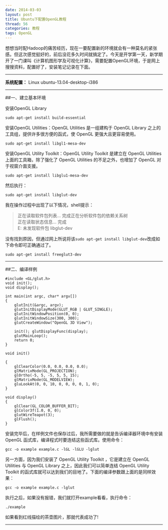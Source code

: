 ```yaml
---
date: 2014-03-03
layout: post
title: Ubuntu下配置OpenGL教程
thread: 56
categories: 教程
tags: OpenGL
---
```


想想当时配Hadoop的痛苦经历，现在一要配置新的环境就会有一种莫名的紧张感。但这次感觉挺好的，前后没花多久时间就搞定了。今天是开学第一天，新学期开了一门课叫《计算机图形学及可视化计算》，需要配置OpenGL环境，于是网上搜搜资料，配置好了，安装笔记记录在下面。

----

**系统配置：** Linux ubuntu-13.04-desktop-i386

----

##一、建立基本环境

安装OpenGL Library

```
sudo apt-get install build-essential
```

安装OpenGL Utilities：OpenGL Utilities 是一组建构于 OpenGL Library 之上的工具组，提供许多很方便的函式，使 OpenGL 更强大且更容易使用。

```
sudo apt-get install libgl1-mesa-dev
```

安装OpenGL Utility Toolkit：OpenGL Utility Toolkit 是建立在 OpenGL Utilities 上面的工具箱，除了强化了 OpenGL Utilities 的不足之外，也增加了 OpenGL 对于视窗介面支援。

```
sudo apt-get install libglu1-mesa-dev
```

然后执行：

```
sudo apt-get install libglut-dev
```

我在操作过程中出现了以下情况，shell提示：

>正在读取软件包列表... 
>完成正在分析软件包的依赖关系树       
>正在读取状态信息... 完成       
>E: 未发现软件包 libglut-dev

没有找到原因，但通过网上所说将该`sudo apt-get install libglut-dev`改成如下命令即可正确通过了。

```
sudo apt-get install freeglut3-dev
```

----

##二、编译样例

```
#include <GL/glut.h>
void init();
void display();

int main(int argc, char* argv[])
{
    glutInit(&argc, argv);
    glutInitDisplayMode(GLUT_RGB | GLUT_SINGLE);
    glutInitWindowPosition(0, 0);
    glutInitWindowSize(300, 300);
    glutCreateWindow("OpenGL 3D View");

    init(); glutDisplayFunc(display);
    glutMainLoop();
    return 0;
}

void init()

{
    glClearColor(0.0, 0.0, 0.0, 0.0);
    glMatrixMode(GL_PROJECTION);
    glOrtho(-5, 5, -5, 5, 5, 15);
    glMatrixMode(GL_MODELVIEW);
    gluLookAt(0, 0, 10, 0, 0, 0, 0, 1, 0);
}

void display()
{
    glClear(GL_COLOR_BUFFER_BIT);
    glColor3f(1.0, 0, 0);
    glutWireTeapot(3);
    glFlush();
}  
```

安装完毕后，在样例文件也保存过后，我所需要做的就是告诉编译器环境中有安装 OpenGL 函式库，编译程式时要连结这些函式库。使用命令：

```
gcc -o example example.c -lGL -lGLU -lglut
```

另一方面，因为我们安装了 OpenGL Utility Toolkit ，它是建立在 OpenGL Utilities 与 OpenGL Library 之上，因此我们可以简单连结 OpenGL Utility Toolkit 的函式库就可以达到我们的目地了。下面的编译参数跟上面的是同样效果：

```
gcc -o example example.c -lglut
```

执行之后，如果没有报错，我们就打开example看看，执行命令：

```
./example
```

如果看到红线描绘的茶壶图片，那就代表成功了! 

----